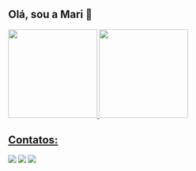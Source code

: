 ## Olá, sou a Mari 👋
<div>
<a href="https://github.com/seu-usuário-aqui">
<img loading="lazy" height="180em" src="https://github-readme-stats.vercel.app/api/top-langs/?username=MariRodrigues&layout=compact&langs_count=6&theme=gruvbox"/>
<img loading="lazy" height="180em" src="https://github-readme-stats.vercel.app/api?username=MariRodrigues&show_icons=true&theme=gruvbox&include_all_commits=true&count_private=true"/>
</div>




## Contatos:

<div>
<a href="https://www.instagram.com/marisouzaas2/" target="_blank"><img loading="lazy" src="https://img.shields.io/badge/-Instagram-%23E4405F?style=for-the-badge&logo=instagram&logoColor=white" target="_blank"></a>
<a href = "mailto:mari_rodrigue@hotmail.com"><img loading="lazy" src="https://img.shields.io/badge/Gmail-D14836?style=for-the-badge&logo=gmail&logoColor=white" target="_blank"></a>
<a href="https://www.linkedin.com/in/mariana-rodrigues-de-souza-522321124/" target="_blank"><img loading="lazy" src="https://img.shields.io/badge/-LinkedIn-%230077B5?style=for-the-badge&logo=linkedin&logoColor=white" target="_blank"></a>   
</div>



<!--
![image](https://user-images.githubusercontent.com/46384658/211177900-9d0e8c1a-200f-4d65-a818-3c30c44a0711.png)

### Principais Repositórios


<a href="https://github.com/MariRodrigues/DocumentManager">
  <img align="center" src="https://github-readme-stats.vercel.app/api/pin/?username=MariRodrigues&repo=DocumentManager&theme=gruvbox" />
</a>
<a href="https://github.com/MariRodrigues/UserManager">
  <img align="center" src="https://github-readme-stats.vercel.app/api/pin/?username=MariRodrigues&repo=UserManager&theme=gruvbox" />
</a><br><br>

<a href="https://github.com/MariRodrigues/JogoDaMemoria">
  <img align="center" src="https://github-readme-stats.vercel.app/api/pin/?username=MariRodrigues&repo=JogoDaMemoria&theme=gruvbox" />
</a>
<a href="https://github.com/MariRodrigues/Ecommerce">
  <img align="center" src="https://github-readme-stats.vercel.app/api/pin/?username=MariRodrigues&repo=Ecommerce&theme=gruvbox" />
</a>

**MariRodrigues/MariRodrigues** is a ✨ _special_ ✨ repository because its `README.md` (this file) appears on your GitHub profile.

Here are some ideas to get you started:

- 🔭 I’m currently working on ...
- 🌱 I’m currently learning ...
- 👯 I’m looking to collaborate on ...
- 🤔 I’m looking for help with ...
- 💬 Ask me about ...
- 📫 How to reach me: ...
- 😄 Pronouns: ...
- ⚡ Fun fact: ...

<!--

